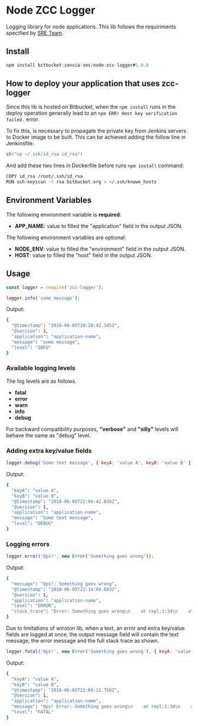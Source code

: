 # Node ZCC Logger #

Logging library for node applications. This lib follows the requiriments specified by
[SRE Team](https://sites.google.com/bewireless.com.br/sre/logs).

## Install ##

```js
npm install bitbucket:zenvia-sms/node-zcc-logger#1.0.0
```

## How to deploy your application that uses zcc-logger ##

Since this lib is hosted on Bitbucket, when the `npm install` runs in the deploy operation generally lead to an `npm ERR! Host key verification failed.` error.

To fix this, is necessary to propagate the private key from Jenkins servers to Docker image to be built. This can be achieved adding the follow line in Jenkinsfile:

```groovy
sh("cp ~/.ssh/id_rsa id_rsa")
```

And add these two lines in Dockerfile before runs `npm install` command:

```sh
COPY id_rsa /root/.ssh/id_rsa
RUN ssh-keyscan -t rsa bitbucket.org > ~/.ssh/known_hosts
```

## Environment Variables ##

The following environment variable is **required**:

- **APP_NAME**: value to filled the "application" field in the output JSON.

The following environment variables are optional:

- **NODE_ENV**: value to filled the "environment" field in the output JSON.
- **HOST**: value to filled the "host" field in the output JSON.


## Usage ##

```js
const logger = require('zcc-logger');

logger.info('some message');
```

Output:
```bash
{
  "@timestamp": "2018-06-05T18:20:42.345Z",
  "@version": 1,
  "application": "application-name",
  "message": "some message",
  "level": "INFO"
}
```

### Available logging levels

The log levels are as follows.

- **fatal**
- **error**
- **warn**
- **info**
- **debug**

For backward compatibility purposes, **"verbose"** and **"silly"** levels will behave the same as "debug" level.


### Adding extra key/value fields ###

```js
logger.debug('Some text message', { keyA: 'value A', keyB: 'value B' });
```

Output:
```bash
{
  "keyA": "value A",
  "keyB": "value B",
  "@timestamp": "2018-06-05T22:04:42.039Z",
  "@version": 1,
  "application": "application-name",
  "message": "Some text message",
  "level": "DEBUG"
}
```

### Logging errors ###

```js
logger.error('Ops!', new Error('Something goes wrong'));
```

Output:
```bash
{
  "message": "Ops!: Something goes wrong",
  "@timestamp": "2018-06-05T22:14:09.683Z",
  "@version": 1,
  "application": "application-name",
  "level": "ERROR",
  "stack_trace": "Error: Something goes wrong\n    at repl:1:34\n    at Script.runInThisContext (vm.js:91:20)\n    at REPLServer.defaultEval (repl.js:317:29)\n    at bound (domain.js:396:14)\n    at REPLServer.runBound [as eval] (domain.js:409:12)\n    at REPLServer.onLine (repl.js:615:10)\n    at REPLServer.emit (events.js:187:15)\n    at REPLServer.EventEmitter.emit (domain.js:442:20)\n    at REPLServer.Interface._onLine (readline.js:290:10)\n    at REPLServer.Interface._line (readline.js:638:8)"
}
```

Due to limitations of winston lib, when a text, an error and extra key/value fields are logged at once, the output message field will contain the text message, the error message and the full stack trace as shown.

```js
logger.fatal('Ops!', new Error('Something goes wrong'), { keyA: 'value A', keyB: 'value B' });
```

Output:
```bash
{
  "keyA": "value A",
  "keyB": "value B",
  "@timestamp": "2018-06-05T22:09:22.750Z",
  "@version": 1,
  "application": "application-name",
  "message": "Ops! Error: Something goes wrong\n    at repl:1:34\n    at Script.runInThisContext (vm.js:91:20)\n    at REPLServer.defaultEval (repl.js:317:29)\n    at bound (domain.js:396:14)\n    at REPLServer.runBound [as eval] (domain.js:409:12)\n    at REPLServer.onLine (repl.js:615:10)\n    at REPLServer.emit (events.js:187:15)\n    at REPLServer.EventEmitter.emit (domain.js:442:20)\n    at REPLServer.Interface._onLine (readline.js:290:10)\n    at REPLServer.Interface._line (readline.js:638:8)",
  "level": "FATAL"
}
```